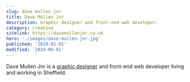 ```yaml
---
slug: dave-mullen-jnr
title: Dave Mullen Jnr
description: Graphic designer and front-end web developer.
category: creative
sitelink: https://davemullenjnr.co.uk
hero: './images/dave-mullen-jnr.jpg'
published: '2020-01-01'
modified: '2024-06-01'
---
```


<p>Dave Mullen Jnr is a <a href="https://davemullenjnr.co.uk/work">graphic designer</a> and front-end web developer living and working in Sheffield.</p>
